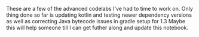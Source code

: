 These are a few of the advanced codelabs I've had to time to work on. Only thing done so far is updating kotlin and testing newer dependency versions as well as correcting Java bytecode issues in gradle setup for 1.3
Maybe this will help someone till I can get futher along and update this notebook.
